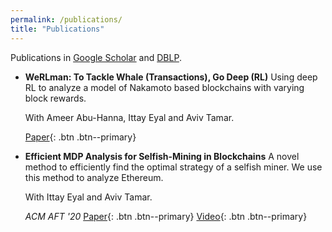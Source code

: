 ```yaml
---
permalink: /publications/
title: "Publications"
---
```


Publications in [Google Scholar](https://scholar.google.com/citations?user=9AshC4gAAAAJ) and [DBLP](https://dblp.org/pid/270/0147.html).

- **WeRLman: To Tackle Whale (Transactions), Go Deep (RL)** Using deep RL to analyze a model of Nakamoto based blockchains with varying block rewards.
  
  With Ameer Abu-Hanna, Ittay Eyal and Aviv Tamar.
  
  [Paper](https://eprint.iacr.org/2022/175){: .btn .btn--primary}
- **Efficient MDP Analysis for Selfish-Mining in Blockchains** A novel method to efficiently find the optimal strategy of a selfish miner. We use this method to analyze Ethereum.

  With Ittay Eyal and Aviv Tamar.
  
  *ACM AFT '20*
  [Paper](https://dl.acm.org/doi/abs/10.1145/3419614.3423264){: .btn .btn--primary} [Video](https://www.youtube.com/watch?v=P8ESkfCHXZ4){: .btn .btn--primary}
